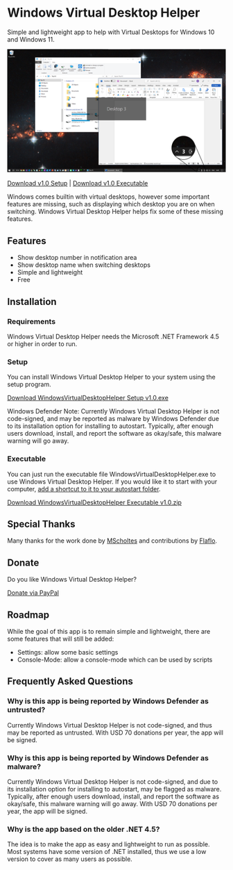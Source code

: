 # Windows Virtual Desktop Helper

Simple and lightweight app to help with Virtual Desktops for Windows 10 and Windows 11.

![Screenshot](Images/WindowsVirtualDeskopHelper%20Screenshot.png)

[Download v1.0 Setup](https://github.com/dankrusi/WindowsVirtualDesktopHelper/releases/download/v1.0/WindowsVirtualDesktopHelper.Setup.v1.0.exe) | 
[Download v1.0 Executable](https://github.com/dankrusi/WindowsVirtualDesktopHelper/releases/download/v1.0/WindowsVirtualDesktopHelper.Executable.v1.0.zip)

Windows comes builtin with virtual desktops, however some important features are missing, such
as displaying which desktop you are on when switching. Windows Virtual Desktop Helper helps
fix some of these missing features.


## Features

* Show desktop number in notification area
* Show desktop name when switching desktops
* Simple and lightweight
* Free


## Installation

### Requirements

Windows Virtual Desktop Helper needs the Microsoft .NET Framework 4.5 or higher in order to run.

### Setup

You can install Windows Virtual Desktop Helper to your system using the setup program.

[Download WindowsVirtualDesktopHelper Setup v1.0.exe](https://github.com/dankrusi/WindowsVirtualDesktopHelper/releases/download/v1.0/WindowsVirtualDesktopHelper.Setup.v1.0.exe)

Windows Defender Note: Currently Windows Virtual Desktop Helper is not code-signed, and may be reported as malware by Windows
Defender due to its installation option for installing to autostart. Typically, after enough users download, install, and report
the software as okay/safe, this malware warning will go away.

### Executable

You can just run the executable file WindowsVirtualDesktopHelper.exe to use Windows Virtual Desktop Helper.
If you would like it to start with your computer, [add a shortcut to it to your autostart folder](https://support.microsoft.com/en-us/windows/add-an-app-to-run-automatically-at-startup-in-windows-10-150da165-dcd9-7230-517b-cf3c295d89dd).

[Download WindowsVirtualDesktopHelper Executable v1.0.zip](https://github.com/dankrusi/WindowsVirtualDesktopHelper/releases/download/v1.0/WindowsVirtualDesktopHelper.Executable.v1.0.zip)


## Special Thanks

Many thanks for the work done by [MScholtes](https://github.com/MScholtes) and contributions by [Flaflo](https://github.com/Flaflo).


## Donate

Do you like Windows Virtual Desktop Helper? 

[Donate via PayPal](https://www.paypal.com/donate/?hosted_button_id=BG5FYMAHFG9V6)


## Roadmap

While the goal of this app is to remain simple and lightweight, there are some features that will still be added:

* Settings: allow some basic settings
* Console-Mode: allow a console-mode which can be used by scripts


## Frequently Asked Questions

### Why is this app is being reported by Windows Defender as untrusted?

Currently Windows Virtual Desktop Helper is not code-signed, and thus may be reported as untrusted. With USD 70 donations per year, the app will be signed.

### Why is this app is being reported by Windows Defender as malware?

Currently Windows Virtual Desktop Helper is not code-signed, and due to its installation option for installing to autostart, may be flagged as malware. Typically, after enough users download, install, and report
the software as okay/safe, this malware warning will go away. With USD 70 donations per year, the app will be signed.

### Why is the app based on the older .NET 4.5?

The idea is to make the app as easy and lightweight to run as possible. Most systems have some version of .NET installed, thus we use a low version to cover as many users as possible. 
